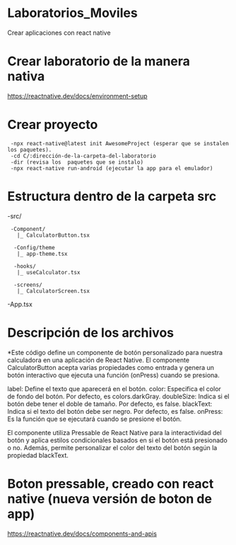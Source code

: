 # Laboratorios_Moviles
Crear aplicaciones con react native 

# Crear laboratorio de la manera nativa
https://reactnative.dev/docs/environment-setup

   # Crear proyecto
     -npx react-native@latest init AwesomeProject (esperar que se instalen los paquetes).
     -cd C/:dirección-de-la-carpeta-del-laboratorio
     -dir (revisa los  paquetes que se instalo)
     -npx react-native run-android (ejecutar la app para el emulador)

# Estructura dentro de la carpeta src
 -src/

     -Component/
       |_ CalculatorButton.tsx

      -Config/theme
       |_ app-theme.tsx
      
      -hooks/
       |_ useCalculator.tsx

      -screens/
       |_ CalculatorScreen.tsx
      
-App.tsx

# Descripción de los archivos

*Este código define un componente de botón personalizado para nuestra calculadora en una aplicación de React Native. El componente CalculatorButton acepta varias propiedades como entrada y genera un botón interactivo que ejecuta una función (onPress) cuando se presiona.

label: Define el texto que aparecerá en el botón.
color: Especifica el color de fondo del botón. Por defecto, es colors.darkGray.
doubleSize: Indica si el botón debe tener el doble de tamaño. Por defecto, es false.
blackText: Indica si el texto del botón debe ser negro. Por defecto, es false.
onPress: Es la función que se ejecutará cuando se presione el botón.

El componente utiliza Pressable de React Native para la interactividad del botón y aplica estilos condicionales basados en si el botón está presionado o no. Además, permite personalizar el color del texto del botón según la propiedad blackText.


# Boton pressable, creado con react native (nueva versión de boton de  app)
https://reactnative.dev/docs/components-and-apis


